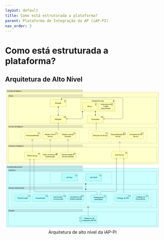 ```yaml
---
layout: default
title: Como está estruturada a plataforma?
parent: Plataforma de Integração da AP (iAP-PI)
nav_order: 3
---
```


# Como está estruturada a plataforma?

## Arquitetura de Alto Nível

<div style="text-align: center;">
  <img src="../../assets/images/iap-pi.png" alt="Arquitetura de alto nível da iAP-PI">
  Arquitetura de alto nível da iAP-PI
</div>
<br>
